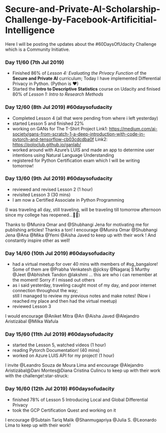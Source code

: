 # Secure-and-Private-AI-Scholarship-Challenge-by-Facebook-Artificitial-Intelligence
 Here I will be posting the updates about the #60DaysOfUdacity Challenge which is a Community Initiative. 


### Day 11/60 (7th Jul 2019)
- Finished 86% of *Lesson 4: Evaluating the Privacy Function* of the **Secure and Private AI** curriculum; Today I have implemented Differential Privacy in Python. (Python is ❤)
- Started the **Intro to Descriptive Statistics** course on Udacity and finised 80% of *Lesson 1: Intro to Research Methods* 

### Day 12/60 (8th Jul 2019) #60daysofudacity 
- Completed Lesson 4 (all that were pending from where i left yesterday)
- started Lesson 5 and finished 22%
- working on GANs for The T-Shirt Project
Link1: https://medium.com/ai-society/gans-from-scratch-1-a-deep-introduction-with-code-in-pytorch-and-tensorflow-cb03cdcdba0f
Link2: https://poloclub.github.io/ganlab/
- worked around with Azure’s LUIS and made an app to determine user intentions using Natural Language Understanding
- registered for Python Certification exam which I will be writing tomorrow!

### Day 13/60 (9th Jul 2019) #60daysofudacity
- reviewed and revised Lesson 2 (1 hour)
- revisited Lesson 3 (30 mins)
- I am now a Certified Associate in Python Programming

(I was traveling all day, still traveling, will be traveling till tomorrow afternoon since my college has reopened...:face_with_thermometer::face_with_thermometer:)

Thanks to @Munira Omar and @Shubhangi Jena for motivating me for publishing articles! Thanks a ton! 
I encourage @Munira Omar @Shubhangi Jena @Ana @Mika @Yemi @Aisha Javed to keep up with their work ! And constantly inspire other as well!

### Day 14/60 (10th Jul 2019) #60daysofudacity
- had a virtual meetup for over 40 mins with members of #sg_bangalore! Some of them are @Prabha Venkatesh @jicksy @Nagaraj S Murthy @Jeet @Abhishek Tandon @lakshmi ... this are who i can remember at the moment! Sorry if I missed out others
- as i said yesterday, traveling caught most of my day, and poor internet connection throughout the way;  
still I managed to review my previous notes and make notes! (Now i reached my place and then had the virtual meetup)
- reviewed Lesson 3

I would encourage @Aniket Mitra @An @Aisha Javed @Alejandro Aristizábal @Milka Wafula

### Day 15/60 (11th Jul 2019) #60daysofudacity 
- started the Lesson 5, watched videos (1 hour)
- reading Pytorch Documentation! (40 mins)
- worked on Azure LUIS API for my project! (1 hour)

I invite @Leandro Souza de Moura Lima and encourage @Alejandro Aristizábal@Dani Montes@Diana Cristina Culincu to keep up with their work with the challenge!:star-struck:

### Day 16/60 (12th Jul 2019) #60daysofudacity 
- finished 78% of Lesson 5 Introducing Local and Global Differential Privacy
- took the GCP Certification Quest and working on it

I encourage @Subtain Tariq Malik @Shanmugapriya @Julia S. @Leonardo Lima to keep up with their work!

